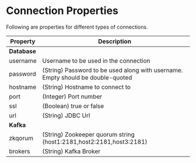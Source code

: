 # Connection Properties

Following are properties for different types of connections. 

| Property                                                              | Description                                                      |
| ---------------------------------------------------------------------- | ---------------------------------------------------------------- |
| **Database**                                                            |                                                                  |
| username                              | Username to be used in the connection   |
| password | (String) Password to be used along with username. Empty should be double-quoted |
| hostname | (String) Hostname to connect to |
| port | (Integer) Port number |
| ssl | (Boolean) true or false |
| url | (String) JDBC Url |
| **Kafka**                                                            | |
| zkqorum | (String) Zookeeper quorum string (host1:2181,host2:2181,host3:2181) |
| brokers | (String) Kafka Broker |
